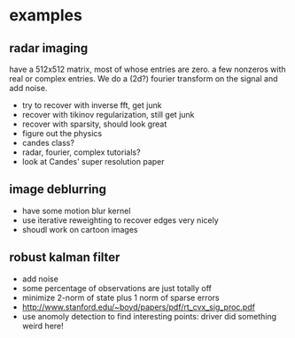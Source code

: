 # examples

## radar imaging
have a 512x512 matrix, most of whose entries are zero. a few nonzeros with real or complex entries. We do a (2d?) fourier transform on the signal and add noise.

- try to recover with inverse fft, get junk
- recover with tikinov regularization, still get junk
- recover with sparsity, should look great
- figure out the physics
- candes class?
- radar, fourier, complex tutorials?
- look at Candes' super resolution paper

## image deblurring
- have some motion blur kernel
- use iterative reweighting to recover edges very nicely
- shoudl work on cartoon images

## robust kalman filter
- add noise
- some percentage of observations are just totally off
- minimize 2-norm of state plus 1 norm of sparse errors
- <http://www.stanford.edu/~boyd/papers/pdf/rt_cvx_sig_proc.pdf>
- use anomoly detection to find interesting points: driver did something weird here!